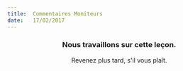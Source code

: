 ```yaml
---
title:  Commentaires Moniteurs
date:   17/02/2017
---
```


### <center>Nous travaillons sur cette leçon.</center>
<center>Revenez plus tard, s'il vous plaît.</center>